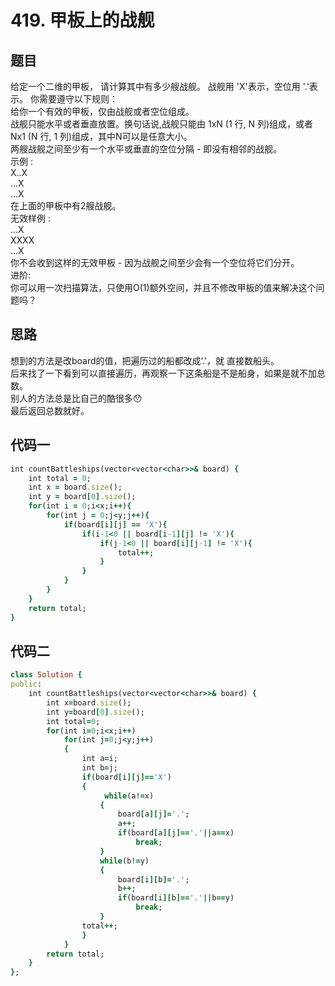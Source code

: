 # 419. 甲板上的战舰
## 题目
给定一个二维的甲板， 请计算其中有多少艘战舰。 战舰用 'X'表示，空位用 '.'表示。 你需要遵守以下规则：      
给你一个有效的甲板，仅由战舰或者空位组成。       
战舰只能水平或者垂直放置。换句话说,战舰只能由 1xN (1 行, N 列)组成，或者 Nx1 (N 行, 1 列)组成，其中N可以是任意大小。       
两艘战舰之间至少有一个水平或垂直的空位分隔 - 即没有相邻的战舰。        
示例 :      
X..X      
...X     
...X        
在上面的甲板中有2艘战舰。       
无效样例 :        
...X         
XXXX         
...X              
你不会收到这样的无效甲板 - 因为战舰之间至少会有一个空位将它们分开。           
进阶:            
你可以用一次扫描算法，只使用O(1)额外空间，并且不修改甲板的值来解决这个问题吗？           
## 思路
想到的方法是改board的值，把遍历过的船都改成‘.'，就 直接数船头。       
后来找了一下看到可以直接遍历，再观察一下这条船是不是船身，如果是就不加总数。          
别人的方法总是比自己的酷很多😯    
最后返回总数就好。     
## 代码一
```ruby
int countBattleships(vector<vector<char>>& board) {  
    int total = 0;  
    int x = board.size();  
    int y = board[0].size();  
    for(int i = 0;i<x;i++){  
        for(int j = 0;j<y;j++){  
            if(board[i][j] == 'X'){  
                if(i-1<0 || board[i-1][j] != 'X'){  
                    if(j-1<0 || board[i][j-1] != 'X'){  
                        total++;  
                    }  
                }  
            }  
        }  
    }  
    return total;  
}  
```
## 代码二
```ruby
class Solution {
public:
    int countBattleships(vector<vector<char>>& board) {
        int x=board.size();
        int y=board[0].size();
        int total=0;
        for(int i=0;i<x;i++)
            for(int j=0;j<y;j++)
            {
                int a=i;
                int b=j;
                if(board[i][j]=='X')
                {
                     while(a!=x)
                    {
                        board[a][j]='.';
                        a++;
                        if(board[a][j]=='.'||a==x)
                            break;
                    }
                    while(b!=y)
                    {
                        board[i][b]='.';
                        b++;
                        if(board[i][b]=='.'||b==y)
                            break;
                    }
                total++;
                }
            }
        return total;
    }
};
```
